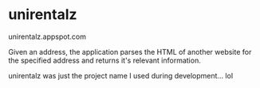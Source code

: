 unirentalz
==========

unirentalz.appspot.com

Given an address, the application parses the HTML of another website for the specified address and returns it's relevant information.


unirentalz was just the project name I used during development... lol 
